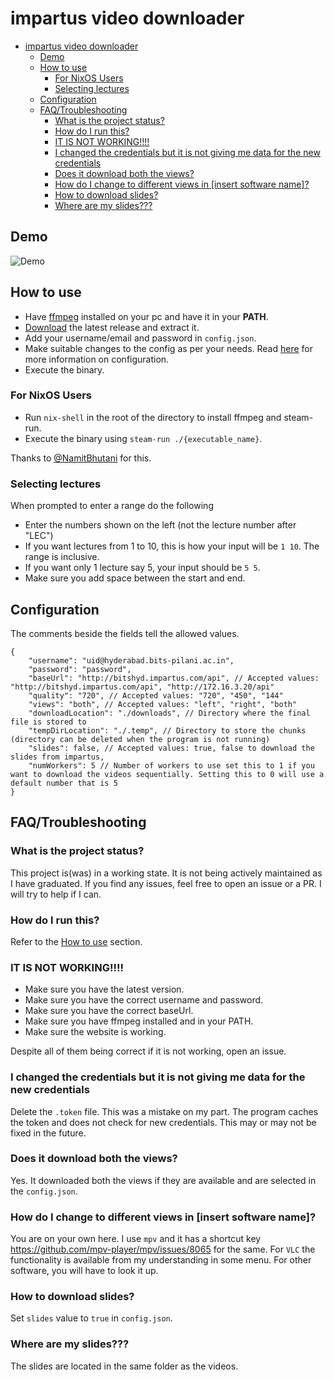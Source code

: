 # impartus video downloader

- [impartus video downloader](#impartus-video-downloader)
  - [Demo](#demo)
  - [How to use](#how-to-use)
    - [For NixOS Users](#for-nixos-users)
    - [Selecting lectures](#selecting-lectures)
  - [Configuration](#configuration)
  - [FAQ/Troubleshooting](#faqtroubleshooting)
    - [What is the project status?](#what-is-the-project-status)
    - [How do I run this?](#how-do-i-run-this)
    - [IT IS NOT WORKING!!!!](#it-is-not-working)
    - [I changed the credentials but it is not giving me data for the new credentials](#i-changed-the-credentials-but-it-is-not-giving-me-data-for-the-new-credentials)
    - [Does it download both the views?](#does-it-download-both-the-views)
    - [How do I change to different views in \[insert software name\]?](#how-do-i-change-to-different-views-in-insert-software-name)
    - [How to download slides?](#how-to-download-slides)
    - [Where are my slides???](#where-are-my-slides)

## Demo

![Demo](./assets/demo.gif)

## How to use

-   Have [ffmpeg](https://ffmpeg.org/download.html) installed on your pc and have it in your **PATH**.
-   [Download](https://github.com/pnicto/impartus-video-downloader/releases/latest) the latest release and extract it.
-   Add your username/email and password in `config.json`.
-   Make suitable changes to the config as per your needs. Read [here](#configuration) for more information on configuration.
-   Execute the binary.

### For NixOS Users

-   Run ```nix-shell``` in the root of the directory to install ffmpeg and steam-run.
-   Execute the binary using  ```steam-run ./{executable_name}```.

Thanks to [@NamitBhutani](https://github.com/NamitBhutani) for this.

### Selecting lectures

When prompted to enter a range do the following

-   Enter the numbers shown on the left (not the lecture number after "LEC")
-   If you want lectures from 1 to 10, this is how your input will be `1 10`. The range is inclusive.
-   If you want only 1 lecture say 5, your input should be `5 5`.
-   Make sure you add space between the start and end.

## Configuration

The comments beside the fields tell the allowed values.

```jsonc
{
    "username": "uid@hyderabad.bits-pilani.ac.in",
    "password": "password",
    "baseUrl": "http://bitshyd.impartus.com/api", // Accepted values: "http://bitshyd.impartus.com/api", "http://172.16.3.20/api"
    "quality": "720", // Accepted values: "720", "450", "144"
    "views": "both", // Accepted values: "left", "right", "both"
    "downloadLocation": "./downloads", // Directory where the final file is stored to
    "tempDirLocation": "./.temp", // Directory to store the chunks (directory can be deleted when the program is not running)
    "slides": false, // Accepted values: true, false to download the slides from impartus,
    "numWorkers": 5 // Number of workers to use set this to 1 if you want to download the videos sequentially. Setting this to 0 will use a default number that is 5
}
```

## FAQ/Troubleshooting

### What is the project status?

This project is(was) in a working state. It is not being actively maintained as I have graduated. If you find any issues, feel free to open an issue or a PR. I will try to help if I can.

### How do I run this?

Refer to the [How to use](#how-to-use) section.

### IT IS NOT WORKING!!!!

-   Make sure you have the latest version.
-   Make sure you have the correct username and password.
-   Make sure you have the correct baseUrl.
-   Make sure you have ffmpeg installed and in your PATH.
-   Make sure the website is working.

Despite all of them being correct if it is not working, open an issue.

### I changed the credentials but it is not giving me data for the new credentials

Delete the `.token` file. This was a mistake on my part. The program caches the token and does not check for new credentials. This may or may not be fixed in the future.

### Does it download both the views?

Yes. It downloaded both the views if they are available and are selected in the `config.json`.

### How do I change to different views in [insert software name]?

You are on your own here. I use `mpv` and it has a shortcut key https://github.com/mpv-player/mpv/issues/8065 for the same. For `VLC` the functionality is available from my understanding in some menu. For other software, you will have to look it up.

### How to download slides?

Set `slides` value to `true` in `config.json`.

### Where are my slides???

The slides are located in the same folder as the videos.
